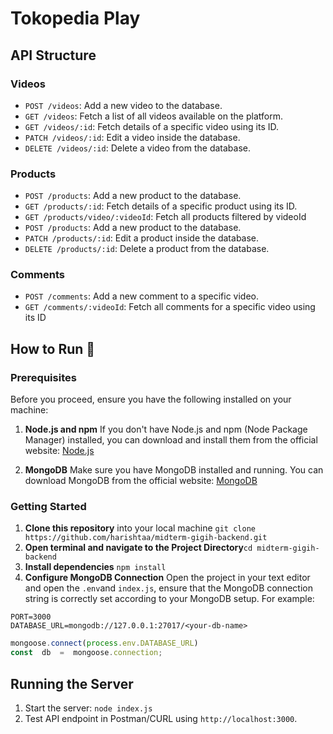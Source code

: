 # Tokopedia Play 
## API Structure

### Videos

- `POST /videos`: Add a new video to the database.
- `GET /videos`: Fetch a list of all videos available on the platform.
- `GET /videos/:id`: Fetch details of a specific video using its ID.
- `PATCH /videos/:id`: Edit a video inside the database.
- `DELETE /videos/:id`: Delete a video from the database.

### Products

- `POST /products`: Add a new product to the database.
- `GET /products/:id`: Fetch details of a specific product using its ID.
- `GET /products/video/:videoId`: Fetch all products filtered by videoId
- `POST /products`: Add a new product to the database.
- `PATCH /products/:id`: Edit a product inside the database.
- `DELETE /products/:id`: Delete a product from the database.
### Comments

- `POST /comments`: Add a new comment to a specific video.
- `GET /comments/:videoId`: Fetch all comments for a specific video using its ID

## How to Run :rocket:
### Prerequisites

Before you proceed, ensure you have the following installed on your machine:

1.  **Node.js and npm**
    If you don't have Node.js and npm (Node Package Manager) installed, you can download and install them from the official website: [Node.js](https://nodejs.org/)
    
2.  **MongoDB**
    Make sure you have MongoDB installed and running. You can download MongoDB from the official website: [MongoDB](https://www.mongodb.com/)
    
### Getting Started

1. **Clone this repository** into your local machine `git clone https://github.com/harishtaa/midterm-gigih-backend.git`
2. **Open terminal and navigate to the Project Directory**`cd midterm-gigih-backend` 
3. **Install dependencies** `npm install`
4. **Configure MongoDB Connection** 
Open the project in your text editor and open the `.env`and `index.js`, ensure that the MongoDB connection string is correctly set according to your MongoDB setup. For example:
```.env
PORT=3000
DATABASE_URL=mongodb://127.0.0.1:27017/<your-db-name>
``` 
```javascript I'm A tab 
mongoose.connect(process.env.DATABASE_URL)
const  db  =  mongoose.connection;
 ```

## Running the Server
1. Start the server: `node index.js`
2. Test API endpoint in Postman/CURL using `http://localhost:3000`.


